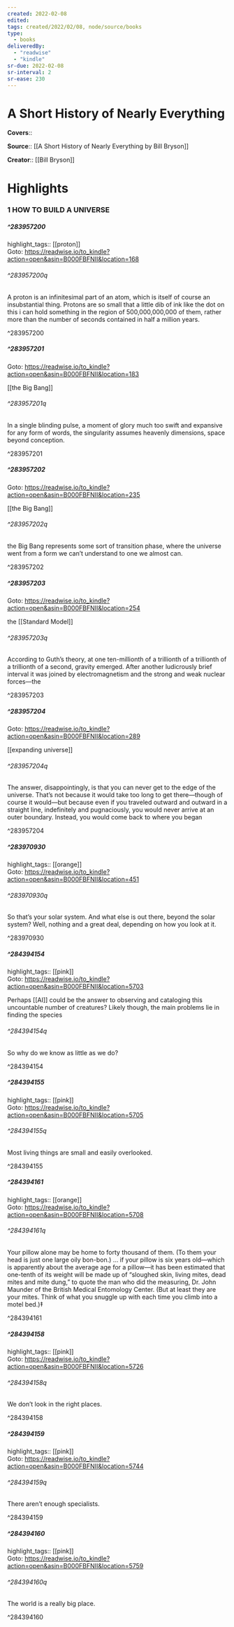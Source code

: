 ```yaml
---
created: 2022-02-08
edited:
tags: created/2022/02/08, node/source/books
type: 
  - books
deliveredBy: 
  - "readwise"
  - "kindle"
sr-due: 2022-02-08
sr-interval: 2
sr-ease: 230
---
```

# A Short History of Nearly Everything

**Covers**:: 

**Source**:: [[A Short History of Nearly Everything by Bill Bryson]]

**Creator**:: [[Bill Bryson]]

# Highlights
### 1 HOW TO BUILD A UNIVERSE
##### ^283957200

highlight_tags:: [[proton]]   
Goto: https://readwise.io/to_kindle?action=open&asin=B000FBFNII&location=168  

###### ^283957200q

A proton is an infinitesimal part of an atom, which is itself of course an insubstantial thing. Protons are so small that a little dib of ink like the dot on this i can hold something in the region of 500,000,000,000 of them, rather more than the number of seconds contained in half a million years. 

^283957200

##### ^283957201


Goto: https://readwise.io/to_kindle?action=open&asin=B000FBFNII&location=183  

[[the Big Bang]]  

###### ^283957201q

In a single blinding pulse, a moment of glory much too swift and expansive for any form of words, the singularity assumes heavenly dimensions, space beyond conception. 

^283957201

##### ^283957202


Goto: https://readwise.io/to_kindle?action=open&asin=B000FBFNII&location=235  

[[the Big Bang]]  

###### ^283957202q

the Big Bang represents some sort of transition phase, where the universe went from a form we can’t understand to one we almost can. 

^283957202

##### ^283957203


Goto: https://readwise.io/to_kindle?action=open&asin=B000FBFNII&location=254  

the [[Standard Model]]  

###### ^283957203q

According to Guth’s theory, at one ten-millionth of a trillionth of a trillionth of a trillionth of a second, gravity emerged. After another ludicrously brief interval it was joined by electromagnetism and the strong and weak nuclear forces—the 

^283957203

##### ^283957204


Goto: https://readwise.io/to_kindle?action=open&asin=B000FBFNII&location=289  

[[expanding universe]]  

###### ^283957204q

The answer, disappointingly, is that you can never get to the edge of the universe. That’s not because it would take too long to get there—though of course it would—but because even if you traveled outward and outward in a straight line, indefinitely and pugnaciously, you would never arrive at an outer boundary. Instead, you would come back to where you began 

^283957204

##### ^283970930

highlight_tags:: [[orange]]   
Goto: https://readwise.io/to_kindle?action=open&asin=B000FBFNII&location=451  

###### ^283970930q

So that’s your solar system. And what else is out there, beyond the solar system? Well, nothing and a great deal, depending on how you look at it. 

^283970930

##### ^284394154

highlight_tags:: [[pink]]   
Goto: https://readwise.io/to_kindle?action=open&asin=B000FBFNII&location=5703  

Perhaps [[AI]] could be the answer to observing and cataloging this uncountable number of creatures? Likely though, the main problems lie in finding the species  

###### ^284394154q

So why do we know as little as we do? 

^284394154

##### ^284394155

highlight_tags:: [[pink]]   
Goto: https://readwise.io/to_kindle?action=open&asin=B000FBFNII&location=5705  

###### ^284394155q

Most living things are small and easily overlooked. 

^284394155

##### ^284394161

highlight_tags:: [[orange]]   
Goto: https://readwise.io/to_kindle?action=open&asin=B000FBFNII&location=5708  

###### ^284394161q

Your pillow alone may be home to forty thousand of them. (To them your head is just one large oily bon-bon.) ... if your pillow is six years old—which is apparently about the average age for a pillow—it has been estimated that one-tenth of its weight will be made up of “sloughed skin, living mites, dead mites and mite dung,” to quote the man who did the measuring, Dr. John Maunder of the British Medical Entomology Center. (But at least they are your mites. Think of what you snuggle up with each time you climb into a motel bed.)‡ 

^284394161

##### ^284394158

highlight_tags:: [[pink]]   
Goto: https://readwise.io/to_kindle?action=open&asin=B000FBFNII&location=5726  

###### ^284394158q

We don’t look in the right places. 

^284394158

##### ^284394159

highlight_tags:: [[pink]]   
Goto: https://readwise.io/to_kindle?action=open&asin=B000FBFNII&location=5744  

###### ^284394159q

There aren’t enough specialists. 

^284394159

##### ^284394160

highlight_tags:: [[pink]]   
Goto: https://readwise.io/to_kindle?action=open&asin=B000FBFNII&location=5759  

###### ^284394160q

The world is a really big place. 

^284394160

